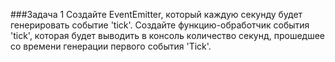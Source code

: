 ﻿###Задача 1 
Создайте EventEmitter, который каждую секунду будет генерировать событие 'tick'. Создайте функцию-обработчик события 'tick', которая будет выводить в консоль количество секунд, прошедшее со времени генерации первого события 'Tick'.